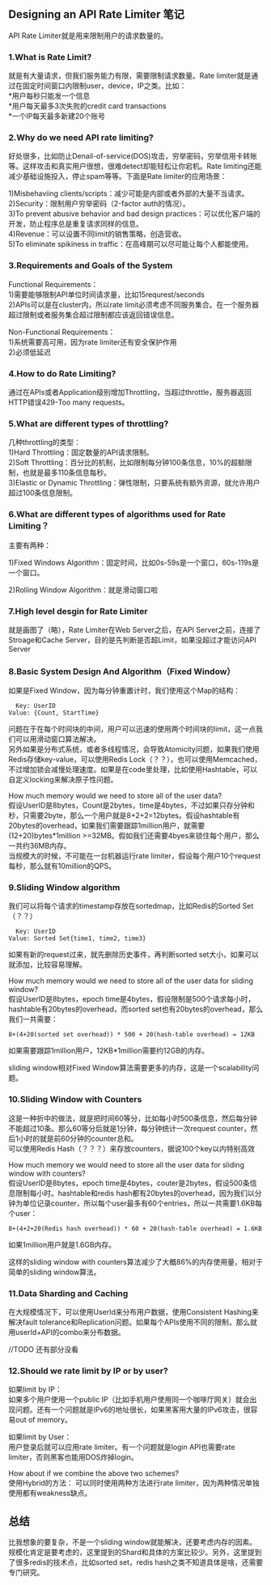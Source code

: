 ## Designing an API Rate Limiter 笔记

API Rate Limiter就是用来限制用户的请求数量的。

### 1.What is Rate Limit?
就是有大量请求，但我们服务能力有限，需要限制请求数量。Rate limiter就是通过在固定时间窗口内限制user，device，IP之类。比如：  
*用户每秒只能发一个信息  
*用户每天最多3次失败的credit card transactions  
*一个IP每天最多新建20个账号

### 2.Why do we need API rate limiting?
好处很多，比如防止Denail-of-service(DOS)攻击，穷举密码，穷举信用卡转账等。这样攻击和真实用户很想，很难detect却能轻松让你宕机。Rate limiting还能减少基础设施投入，停止spam等等。下面是Rate limiter的应用场景：
  
1)Misbehaviing clients/scripts：减少可能是内部或者外部的大量不当请求。  
2)Security：限制用户穷举密码（2-factor auth的情况）。  
3)To prevent abusive behavior and bad design practices：可以优化客户端的开发，防止程序总是重复请求同样的信息。  
4)Revenue：可以设置不同limit的销售策略，创造营收。  
5)To eliminate spikiness in traffic：在高峰期可以尽可能让每个人都能使用。

### 3.Requirements and Goals of the System
Functional Requirements：  
1)需要能够限制API单位时间请求量，比如15requrest/seconds  
2)APIs可以是在cluster内，所以rate limit必须考虑不同服务集合。在一个服务器超过限制或者服务集合超过限制都应该返回错误信息。

Non-Functional Requirements：  
1)系统需要高可用，因为rate limiter还有安全保护作用  
2)必须低延迟

### 4.How to do Rate Limiting?
通过在APIs或者Application级别增加Throttling，当超过throttle，服务器返回HTTP错误429-Too many requests。

### 5.What are different types of throttling?
几种throttling的类型：  
1)Hard Throttling：固定数量的API请求限制。  
2)Soft Throttling：百分比的机制，比如限制每分钟100条信息，10%的超额限制，也就是最多110条信息每秒。  
3)Elastic or Dynamic Throttling：弹性限制，只要系统有额外资源，就允许用户超过100条信息限制。

### 6.What are different types of algorithms used for Rate Limiting？
主要有两种： 

1)Fixed Windows Algorithm：固定时间，比如0s-59s是一个窗口，60s-119s是一个窗口。
  
2)Rolling Window Algorithm：就是滑动窗口啦

### 7.High level desgin for Rate Limiter
就是画图了（略），Rate Limiter在Web Server之后，在API Server之前，连接了Stroage和Cache Server，目的是先判断是否超Limit，如果没超过才能访问API Server

### 8.Basic System Design And Algorithm（Fixed Window）
如果是Fixed Window，因为每分钟重置计时，我们使用这个Map的结构：  
```
  Key: UserID
Value: {Count, StartTime}  
```
问题在于在每个时间块的中间，用户可以迅速的使用两个时间块的limit，这一点我们可以用滑动窗口算法解决。  
另外如果是分布式系统，或者多线程情况，会导致Atomicity问题，如果我们使用Redis存储key-value，可以使用Redis Lock（？？），也可以使用Memcached，不过增加锁会减慢处理速度。如果是在code里处理，比如使用Hashtable，可以自定义locking来解决原子性问题。  

How much memory would we need to store all of the user data?  
假设UserID是8bytes，Count是2bytes，time是4bytes，不过如果只存分钟和秒，只需要2byte，那么一个用户就是8+2+2=12bytes。假设hashtable有20bytes的overhead，如果我们需要跟踪1million用户，就需要(12+20)bytes*1million >=32MB。假如我们还需要4byes来锁住每个用户，那么一共约36MB内存。  
当规模大的时候，不可能在一台机器运行rate limiter，假设每个用户10个request每秒，那么就有10million的QPS。

### 9.Sliding Window algorithm
我们可以将每个请求的timestamp存放在sortedmap，比如Redis的Sorted Set（？？）
```
  Key: UserID
Value: Sorted Set{time1, time2, time3}  
```
如果有新的request过来，就先删除历史事件，再判断sorted set大小，如果可以就添加，比较容易理解。

How much memory would we need to store all of the user data for sliding window?  
假设UserID是8bytes，epoch time是4bytes，假设限制是500个请求每小时，hashtable有20bytes的overhead，而sorted set也有20bytes的overhead，那么我们一共需要：
```
8+(4+20(sorted set overhead)) * 500 + 20(hash-table overhead) = 12KB
```
如果需要跟踪1million用户，12KB*1million需要约12GB的内存。

sliding window相对Fixed Window算法需要更多的内存，这是一个scalability问题。

### 10.Sliding Window with Counters
这是一种折中的做法，就是把时间60等分，比如每小时500条信息，然后每分钟不能超过10条。那么60等分后就是1分钟，每分钟统计一次request counter，然后1小时的就是前60分钟的counter总和。  
可以使用Redis Hash（？？？）来存放counters，据说100个key以内特别高效

How much memory we would need to store all the user data for sliding window with counters?   
假设UserID是8bytes，epoch time是4bytes，couter是2bytes，假设500条信息限制每小时。hashtable和redis hash都有20bytes的overhead，因为我们以分钟为单位记录counter，所以每个user最多有60个entries，所以一共需要1.6KB每个user：
```
8+(4+2+20(Redis hash overhead)) * 60 + 20(hash-table overhead) = 1.6KB
```
如果1million用户就是1.6GB内存。  

这样的sliding window with counters算法减少了大概86%的内存使用量，相对于简单的sliding window算法。

### 11.Data Sharding and Caching
在大规模情况下，可以使用UserId来分布用户数据，使用Consistent Hashing来解决fault tolerance和Replication问题。如果每个APIs使用不同的限制，那么就用userId+API的combo来分布数据。

//TODO 还有部分没看

### 12.Should we rate limit by IP or by user?
如果limit by IP：  
如果多个用户使用一个public IP（比如手机用户使用同一个咖啡厅网关）就会出现问题。还有一个问题就是IPv6的地址很长，如果黑客用大量的IPv6攻击，很容易out of memory。

如果limit by User：  
用户登录后就可以应用rate limiter。有一个问题就是login API也需要rate limiter，否则黑客也能用DOS炸掉login。

How about if we combine the above two schemes?  
使用Hybrid的方法： 
可以同时使用两种方法进行rate limiter，因为两种情况单独使用都有weakness缺点。

## 总结
比我想象的要复杂，不是一个sliding window就能解决，还要考虑内存的因素。规模化肯定是要考虑的，这里提到的Shard和具体的方案比较少。另外，这里提到了很多redis的技术点，比如sorted set，redis hash之类不知道具体是啥，还需要专门研究。